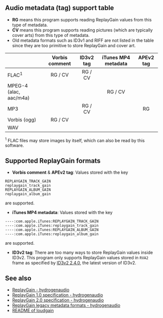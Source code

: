 ## Audio metadata (tag) support table
- **RG** means this program supports reading ReplayGain values from this type of metadata.
- **CV** means this program supports reading pictures (which are typically cover arts) from this type of metadata.
- Old metadata formats such as ID3v1 and RIFF are not listed in the table since they are too primitive to store ReplayGain and cover art.


|                        | Vorbis comment | ID3v2 tag | iTunes MP4 metadata | APEv2 tag |
|------------------------|:--------------:|:---------:|:-------------------:|:---------:|
| FLAC<sup>1</sup>       |     RG / CV    |  RG / CV  |                     |           |
| MPEG-4 (alac, aac/m4a) |                |           |       RG / CV       |           |
| MP3                    |                |  RG / CV  |                     |     RG    |
| Vorbis (ogg)           |     RG / CV    |           |                     |           |
| WAV                    |                |           |                     |           |

<sup>1</sup> FLAC files may store images by itself, which can also be read by this software.
&nbsp;
## Supported ReplayGain formats
- **Vorbis comment** & **APEv2 tag**: Values stored with the key
```
REPLAYGAIN_TRACK_GAIN
replaygain_track_gain
REPLAYGAIN_ALBUM_GAIN
replaygain_album_gain
```
are supported.

- **iTunes MP4 metadata**: Values stored with the key 
```
----:com.apple.iTunes:REPLAYGAIN_TRACK_GAIN
----:com.apple.iTunes:replaygain_track_gain
----:com.apple.iTunes:REPLAYGAIN_ALBUM_GAIN
----:com.apple.iTunes:replaygain_album_gain
```
are supported. 

- **ID3v2 tag**: There are too many ways to store ReplayGain values inside ID3v2. This program only supports ReplayGain values stored in `RVA2` frame as specified by [ID3v2 2.4.0](https://id3.org/id3v2.4.0-frames), the latest version of ID3v2.

## See also
- [ReplayGain - hydrogenaudio](https://wiki.hydrogenaud.io/index.php/ReplayGain)
- [ReplayGain 1.0 specification - hydrogenaudio](https://wiki.hydrogenaud.io/index.php?title=ReplayGain_1.0_specification)
- [ReplayGain 2.0 specification - hydrogenaudio](https://wiki.hydrogenaud.io/index.php?title=ReplayGain_2.0_specification)
- [ReplayGain legacy metadata formats - hydrogenaudio](https://wiki.hydrogenaud.io/index.php?title=ReplayGain_legacy_metadata_formats)
- [README of loudgain](https://github.com/Moonbase59/loudgain)